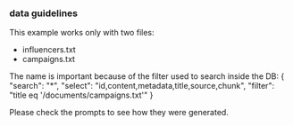 ### data guidelines

This example works only with two files:
- influencers.txt
- campaigns.txt

The name is important because of the filter used to search inside the DB:
{
  "search": "*",
  "select": "id,content,metadata,title,source,chunk",
  "filter": "title eq '/documents/campaigns.txt'"
}

Please check the prompts to see how they were generated.
